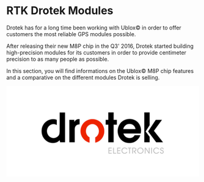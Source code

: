 # RTK Drotek Modules

Drotek has for a long time been working with Ublox© in order to offer customers the most reliable GPS modules possible.

After releasing their new M8P chip in the Q3' 2016, Drotek started building high-precision modules for its customers in order to provide centimeter precision to as many people as possible. 

In this section, you will find informations on the Ublox© M8P chip features and a comparative on the different modules Drotek is selling.


<p align="center">
  <img src="./images/drotek.jpg?raw=true" alt="Drotek Logo"/>
</p>




